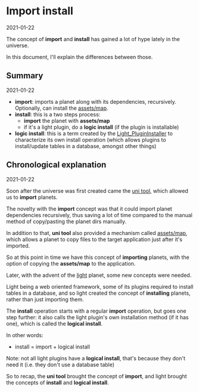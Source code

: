 Import install 
================
2021-01-22



The concept of **import** and **install** has gained a lot of hype lately in the universe.

In this document, I'll explain the differences between those.



Summary
--------
2021-01-22


- **import**: imports a planet along with its dependencies, recursively. Optionally, can install the [assets/map](https://github.com/lingtalfi/UniverseTools/blob/master/doc/pages/conception-notes.md#the-planets-and-assetsmap).
- **install**: this is a two steps process:
    - **import** the planet with **assets/map**
    - if it's a light plugin, do a **logic install** (if the plugin is installable)
- **logic install**: this is a term created by the [Light_PluginInstaller](https://github.com/lingtalfi/Light_PluginInstaller) to characterize its own install operation (which allows plugins to install/update tables in a database, amongst other things)
    
        



Chronological explanation
--------
2021-01-22



Soon after the universe was first created came the [uni tool](https://github.com/lingtalfi/universe-naive-importer), 
which allowed us to **import** planets.


The novelty with the **import** concept was that it could import planet dependencies recursively, thus saving a lot of time
compared to the manual method of copy/pasting the planet dirs manually.


In addition to that, **uni tool** also provided a mechanism called [assets/map](https://github.com/lingtalfi/UniverseTools/blob/master/doc/pages/conception-notes.md#the-planets-and-assetsmap),
which allows a planet to copy files to the target application just after it's imported.

So at this point in time we have this concept of **importing** planets, with the option of copying the **assets/map** to the application.


Later, with the advent of the [light](https://github.com/lingtalfi/Light) planet, some new concepts were needed.

Light being a web oriented framework, some of its plugins required to install tables in a database, and so light created the concept of **installing**
planets, rather than just importing them.


The **install** operation starts with a regular **import** operation, but goes one step further: it also calls the light plugin's own installation method (if it has one), which is called the **logical install**.

In other words: 

- install = import + logical install 


Note: not all light plugins have a **logical install**, that's because they don't need it (i.e. they don't use a database table)



So to recap, the **uni tool** brought the concept of **import**, and light brought the concepts of **install** and **logical install**.






